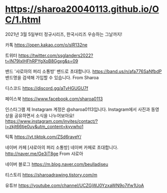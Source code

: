<h1><a href="https://sharoa20040113.github.io/OC/1.html">https://sharoa20040113.github.io/OC/1.html</a></h1>

2021년 3월 5일부터 정규시리즈, 한국시리즈 우승하는 그날까지!

카톡
https://open.kakao.com/o/slR132ne

트위터 
https://twitter.com/ssglanders2022?t=lN79lxIHFhRPYgXoB8Ggxg&s=09

밴드
'샤로아의 퍼리 소통방' 밴드로 초대합니다.
https://band.us/n/afa776SaNfbdP
밴드명을 검색해 가입할 수 있습니다.
From Sharoa

디스코드 
https://discord.gg/aTvHGUGU7f

페이스북 
https://www.facebook.com/sharoa0113

인스타그램 
제 Instagram 계정은 @sharoa0113입니다. Instagram에서 사진과 동영상을 공유하면서 소식을 나누어보아요! https://www.instagram.com/invites/contact/?i=zkjt66tje0uy&utm_content=kyvwho1

틱톡
https://vt.tiktok.com/ZSd6raveY/

네이버 카페
[샤로아의 퍼리 소통방] 네이버 카페로 초대합니다.
http://naver.me/Ge3iT8ge
From 샤로아

네이버 블로그
https://m.blog.naver.com/beulladiseu

티스토리 
https://sharoadrawing.tistory.com/m

유튜브 
https://youtube.com/channel/UCZGjWJ0YzxaWN9o7ifw1UoA
